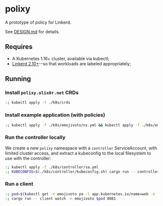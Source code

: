# polixy

A prototype of policy for Linkerd.

See [DESIGN.md](./DESIGN.md) for details.

## Requires

* A Kubernetes 1.16+ cluster, available via kubectl;
* [Linkerd 2.10+](linkerd.io)--so that workloads are labeled appropriately;

## Running

### Install `polixy.olix0r.net` CRDs

```sh
:; kubectl apply -f ./k8s/crds
```

### Install example application (with policies)

```sh
:; kubectl apply -f ./k8s/emojivoto/ns.yml && kubectl apply -f ./k8s/emojivoto
```

### Run the controller locally

We create a new `polixy` namespace with a `controller` ServiceAccount, with
limited cluster access, and extract a kubeconfig to the local filesystem to use with the controller:

```sh
:; kubectl apply -f ./k8s/controller/sa.yml
:; KUBECONFIG=$(./k8s/controller/kubeconfig.sh) cargo run -- controller
```

### Run a client

```sh
:; pod=$(kubectl get -n emojivoto po -l app.kubernetes.io/name=web -o 'jsonpath={.items[*].metadata.name}')
:; cargo run -- client watch -n emojivoto $pod 8081
```
